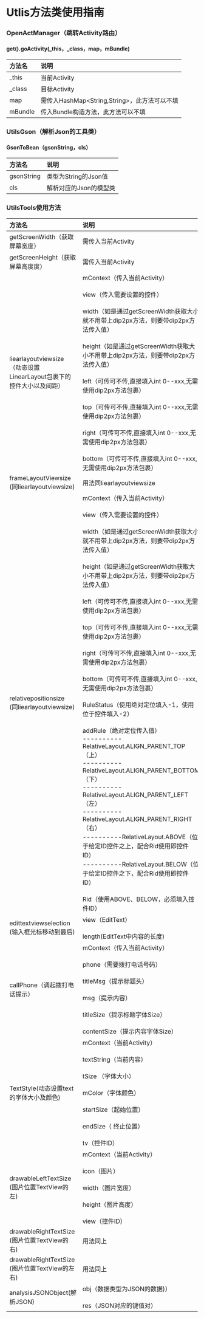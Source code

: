 # Utlis方法类使用指南
### OpenActManager（跳转Activity路由）
#### get().goActivity(_this，_class，map，mBundle)
|方法名|说明|
|:-------------|:-------------|
| _this|当前Activity|
| _class|目标Activity|
| map | 需传入HashMap<String,String>，此方法可以不填 |
| mBundle |传入Bundle构造方法，此方法可以不填|

### UtilsGson（解析Json的工具类）
#### GsonToBean（gsonString，cls）
|方法名|说明|
|:-------------|:-------------|
| gsonString|类型为String的Json值|
| cls|解析对应的Json的模型类|

### UtilsTools使用方法
|方法名|说明|
|:-------------|:-------------|
| getScreenWidth（获取屏幕宽度）|需传入当前Activity|
| getScreenHeight（获取屏幕高度度）|需传入当前Activity|
| liearlayoutviewsize<br>（动态设置LinearLayout包裹下的控件大小以及间距）|mContext（传入当前Activity）<br><br>view（传入需要设置的控件）<br><br>width（如是通过getScreenWidth获取大小就不用带上dip2px方法，则要带dip2px方法传入值）<br><br>height（如是通过getScreenWidth获取大小不用带上dip2px方法，则要带dip2px方法传入值）<br><br>left（可传可不传,直接填入int 0--xxx,无需使用dip2px方法包裹）<br><br>top（可传可不传,直接填入int 0--xxx,无需使用dip2px方法包裹）<br><br>right（可传可不传,直接填入int 0--xxx,无需使用dip2px方法包裹）<br><br>bottom（可传可不传,直接填入int 0--xxx,无需使用dip2px方法包裹）|
| frameLayoutViewsize<br>(同liearlayoutviewsize)|用法同liearlayoutviewsize|
| relativepositionsize<br>(同liearlayoutviewsize)|mContext（传入当前Activity）<br><br>view（传入需要设置的控件）<br><br>width（如是通过getScreenWidth获取大小就不用带上dip2px方法，则要带dip2px方法传入值）<br><br>height（如是通过getScreenWidth获取大小不用带上dip2px方法，则要带dip2px方法传入值）<br><br>left（可传可不传,直接填入int 0--xxx,无需使用dip2px方法包裹）<br><br>top（可传可不传,直接填入int 0--xxx,无需使用dip2px方法包裹）<br><br>right（可传可不传,直接填入int 0--xxx,无需使用dip2px方法包裹）<br><br>bottom（可传可不传,直接填入int 0--xxx,无需使用dip2px方法包裹）<br><br>RuleStatus（使用绝对定位填入-1，使用位于控件填入-2）<br><br>addRule（绝对定位传入值）<br>----------RelativeLayout.ALIGN_PARENT_TOP（上）<br>----------RelativeLayout.ALIGN_PARENT_BOTTOM（下）<br>----------RelativeLayout.ALIGN_PARENT_LEFT（左）<br>----------RelativeLayout.ALIGN_PARENT_RIGHT（右）<br>----------RelativeLayout.ABOVE（位于给定ID控件之上，配合Rid使用即控件ID）<br>----------RelativeLayout.BELOW（位于给定ID控件之下，配合Rid使用即控件ID）<br><br>Rid（使用ABOVE、BELOW，必须填入控件ID）|
| edittextviewselection<br>(输入框光标移动到最后)|view（EditText）<br><br>length(EditText中内容的长度)|
| callPhone（调起拨打电话提示）|mContext（传入当前Activity）<br><br>phone（需要拨打电话号码）<br><br>titleMsg（提示标题头）<br><br>msg（提示内容）<br><br>titleSize（提示标题字体Size）<br><br>contentSize（提示内容字体Size）|
| TextStyle(动态设置text的字体大小及颜色)|mContext（当前Activity）<br><br>textString（当前内容）<br><br>tSize （字体大小）<br><br>mColor（字体颜色）<br><br>startSize（起始位置）<br><br>endSize（ 终止位置）<br><br>tv（控件ID）|
| drawableLeftTextSize<br>(图片位置TextView的左)|mContext（当前Activity）<br><br>icon（图片）<br><br>width（图片宽度）<br><br>height（图片高度）<br><br>view（控件ID）|
| drawableRightTextSize<br>(图片位置TextView的右)|用法同上|
| drawableRightTextSize<br>(图片位置TextView的左右)|用法同上|
| analysisJSONObject(解析JSON)|obj（数据类型为JSON的数据)）<br><br>res（JSON对应的键值对）|
